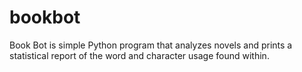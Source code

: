 # bookbot
Book Bot is simple  Python program that analyzes novels and prints a statistical report of the word and character usage found within.
